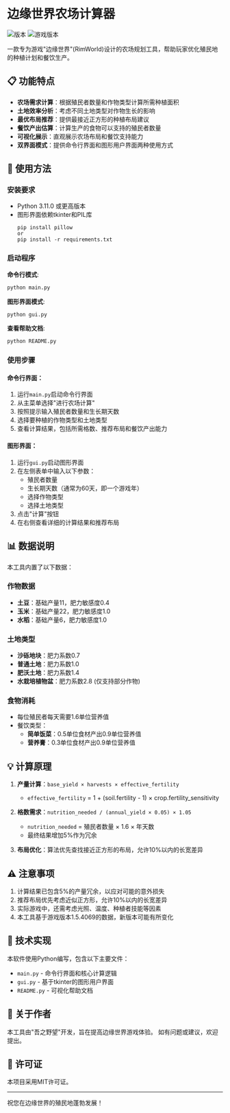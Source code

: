 # 边缘世界农场计算器

![版本](https://img.shields.io/badge/版本-1.0-blue)
![游戏版本](https://img.shields.io/badge/游戏版本-1.5.4069-orange)

一款专为游戏"边缘世界"(RimWorld)设计的农场规划工具，帮助玩家优化殖民地的种植计划和餐饮生产。

## 📋 功能特点

- **农场需求计算**：根据殖民者数量和作物类型计算所需种植面积
- **土地效率分析**：考虑不同土地类型对作物生长的影响
- **最优布局推荐**：提供最接近正方形的种植布局建议
- **餐饮产出估算**：计算生产的食物可以支持的殖民者数量
- **可视化展示**：直观展示农场布局和餐饮支持能力
- **双界面模式**：提供命令行界面和图形用户界面两种使用方式

## 🚀 使用方法

### 安装要求

- Python 3.11.0 或更高版本
- 图形界面依赖tkinter和PIL库
  ```
  pip install pillow
  or
  pip install -r requirements.txt
  ```

### 启动程序

**命令行模式**:
```bash
python main.py
```

**图形界面模式**:
```bash
python gui.py
```

**查看帮助文档**:
```bash
python README.py
```

### 使用步骤

#### 命令行界面：
1. 运行`main.py`启动命令行界面
2. 从主菜单选择"进行农场计算"
3. 按照提示输入殖民者数量和生长期天数
4. 选择要种植的作物类型和土地类型
5. 查看计算结果，包括所需格数、推荐布局和餐饮产出能力

#### 图形界面：
1. 运行`gui.py`启动图形界面
2. 在左侧表单中输入以下参数：
   - 殖民者数量
   - 生长期天数（通常为60天，即一个游戏年）
   - 选择作物类型
   - 选择土地类型
3. 点击"计算"按钮
4. 在右侧查看详细的计算结果和推荐布局

## 📊 数据说明

本工具内置了以下数据：

### 作物数据
- **土豆**：基础产量11，肥力敏感度0.4
- **玉米**：基础产量22，肥力敏感度1.0
- **水稻**：基础产量6，肥力敏感度1.0

### 土地类型
- **沙砾地块**：肥力系数0.7
- **普通土地**：肥力系数1.0
- **肥沃土地**：肥力系数1.4
- **水栽培植物盆**：肥力系数2.8 (仅支持部分作物)

### 食物消耗
- 每位殖民者每天需要1.6单位营养值
- 餐饮类型：
  - **简单饭菜**：0.5单位食材产出0.9单位营养值
  - **营养膏**：0.3单位食材产出0.9单位营养值

## 💡 计算原理

1. **产量计算**：`base_yield × harvests × effective_fertility`
   - `effective_fertility` = 1 + (soil.fertility - 1) × crop.fertility_sensitivity
   
2. **格数需求**：`nutrition_needed / (annual_yield × 0.05) × 1.05`
   - `nutrition_needed` = 殖民者数量 × 1.6 × 年天数
   - 最终结果增加5%作为冗余

3. **布局优化**：算法优先查找接近正方形的布局，允许10%以内的长宽差异

## ⚠️ 注意事项

1. 计算结果已包含5%的产量冗余，以应对可能的意外损失
2. 推荐布局优先考虑近似正方形，允许10%以内的长宽差异
3. 实际游戏中，还需考虑光照、温度、种植者技能等因素
4. 本工具基于游戏版本1.5.4069的数据，新版本可能有所变化

## 🧰 技术实现

本软件使用Python编写，包含以下主要文件：

- `main.py` - 命令行界面和核心计算逻辑
- `gui.py` - 基于tkinter的图形用户界面
- `README.py` - 可视化帮助文档

## 👤 关于作者

本工具由"吾之野望"开发，旨在提高边缘世界游戏体验。
如有问题或建议，欢迎提出。

## 📝 许可证

本项目采用MIT许可证。

---

祝您在边缘世界的殖民地蓬勃发展！
